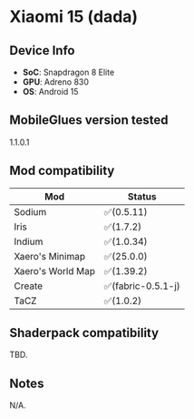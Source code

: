 # Xiaomi 15 (dada)

## Device Info

- **SoC**: Snapdragon 8 Elite
- **GPU**: Adreno 830
- **OS**: Android 15

## MobileGlues version tested

1.1.0.1

## Mod compatibility

|**Mod**|**Status**|
|---|---|
| Sodium | ✅(0.5.11) |
| Iris | ✅(1.7.2) |
| Indium | ✅(1.0.34) |
| Xaero's Minimap | ✅(25.0.0) |
| Xaero's World Map | ✅(1.39.2) |
| Create | ✅(fabric-0.5.1-j) |
| TaCZ | ✅(1.0.2) |

## Shaderpack compatibility

TBD.

## Notes

N/A.